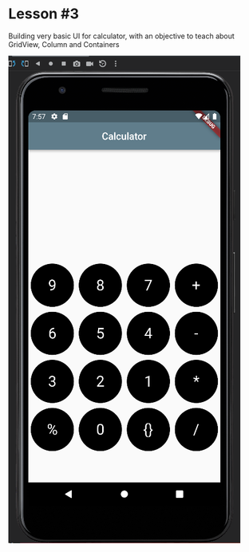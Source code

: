 
# Lesson #3

Building very basic UI for calculator, with an objective to teach about GridView, Column and Containers

![Logo](lesson3output.png)

